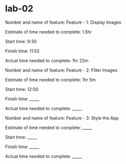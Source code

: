 # lab-02
Number and name of feature: Feature - 1: Display Images

Estimate of time needed to complete: 1.5hr

Start time: 9:30

Finish time: 11:52

Actual time needed to complete: 1hr 22m



Number and name of feature: Feature - 2: Filter Images

Estimate of time needed to complete: 1hr 5m

Start time: 12:00

Finish time: _____

Actual time needed to complete: _____



Number and name of feature: Feature - 3: Style the App

Estimate of time needed to complete: _____

Start time: _____

Finish time: _____

Actual time needed to complete: _____
